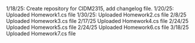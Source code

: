 1/18/25: Create repository for CIDM2315, add changelog file.
1/20/25: Uploaded Homework1.cs file
1/30/25: Uploaded Homework2.cs file
2/8/25  Uploaded Homework3.cs file
2/17/25 Uploaded Homework4.cs file
2/24/25 Uploaded Homework5.cs file
2/24/25 Uploaded Homework6.cs file
3/18/25 Uploaded Homework7.cs file

